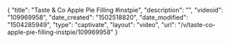 {
    "title": "Taste &amp; Co Apple Pie Filling #instpie",
    "description": "",
    "videoid": "109969958",
    "date_created": "1502518820",
    "date_modified": "1504285949",
    "type": "captivate",
    "layout": "video",
    "url": "\/v\/taste-co-apple-pie-filling-instpie\/109969958"
}